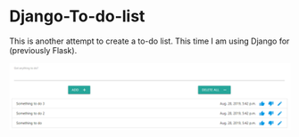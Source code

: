 # Django-To-do-list

This is another attempt to create a to-do list. This time I am using Django for (previously Flask). 


![alt text](https://github.com/zielonkatom/Django-To-do-list/blob/master/photo1.PNG)
